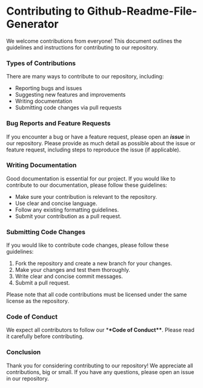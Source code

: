 # Contributing to Github-Readme-File-Generator

We welcome contributions from everyone! This document outlines the guidelines and instructions for contributing to our repository.

### Types of Contributions

There are many ways to contribute to our repository, including:

- Reporting bugs and issues
- Suggesting new features and improvements
- Writing documentation
- Submitting code changes via pull requests

### Bug Reports and Feature Requests

If you encounter a bug or have a feature request, please open an **_issue_** in our repository. Please provide as much detail as possible about the issue or feature request, including steps to reproduce the issue (if applicable).

### Writing Documentation

Good documentation is essential for our project. If you would like to contribute to our documentation, please follow these guidelines:

- Make sure your contribution is relevant to the repository.
- Use clear and concise language.
- Follow any existing formatting guidelines.
- Submit your contribution as a pull request.

### Submitting Code Changes

If you would like to contribute code changes, please follow these guidelines:

1. Fork the repository and create a new branch for your changes.
2. Make your changes and test them thoroughly.
3. Write clear and concise commit messages.
4. Submit a pull request.

Please note that all code contributions must be licensed under the same license as the repository.

### Code of Conduct

We expect all contributors to follow our \***\*Code of Conduct\*\***. Please read it carefully before contributing.

### Conclusion

Thank you for considering contributing to our repository! We appreciate all contributions, big or small. If you have any questions, please open an issue in our repository.
